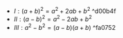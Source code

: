 - $I: (a+b)^2=a^2+2ab+b^2$ ^d00b4f
- $II: (a-b)^2=a^2-2ab+b^2$  
- $III: a^2-b^2 =(a-b)(a+b)$ ^fa0752
